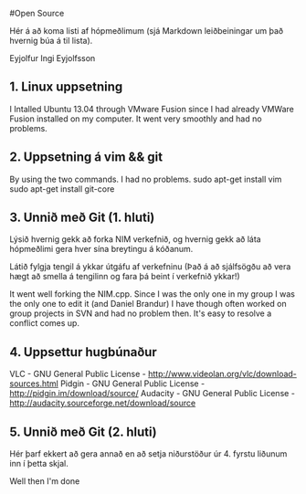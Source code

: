 #Open Source

Hér á að koma listi af hópmeðlimum (sjá Markdown leiðbeiningar um það hvernig búa á til lista).

Eyjolfur Ingi Eyjolfsson

## 1. Linux uppsetning

I Intalled Ubuntu 13.04 through VMware Fusion since I had already VMWare Fusion installed on my computer. It went very smoothly and had no problems.

## 2. Uppsetning á vim && git


By using the two commands. I had no problems.
sudo apt-get install vim
sudo apt-get install git-core
## 3. Unnið með Git (1. hluti)

Lýsið hvernig gekk að forka NIM verkefnið, og hvernig gekk að láta hópmeðlimi gera hver sína breytingu á kóðanum.

Látið fylgja tengil á ykkar útgáfu af verkefninu (Það á að sjálfsögðu að vera hægt að smella á tengilinn og fara þá beint í verkefnið ykkar!)

It went well forking the NIM.cpp. Since I was the only one in my group I was the only one to edit it (and Daniel Brandur)
I have though often worked on group projects in SVN and had no problem then. It's easy to resolve a conflict comes up.

## 4. Uppsettur hugbúnaður

VLC      - GNU General Public License - http://www.videolan.org/vlc/download-sources.html
Pidgin   - GNU General Public License - http://pidgin.im/download/source/ 
Audacity - GNU General Public License - http://audacity.sourceforge.net/download/source


## 5. Unnið með Git (2. hluti)

Hér þarf ekkert að gera annað en að setja niðurstöður úr 4. fyrstu liðunum inn í þetta skjal.

Well then I'm done
